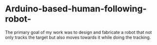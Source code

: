 # Arduino-based-human-following-robot-
The primary goal of my work was to design and fabricate a  robot that not only tracks the target but also moves towards it while doing the tracking.
